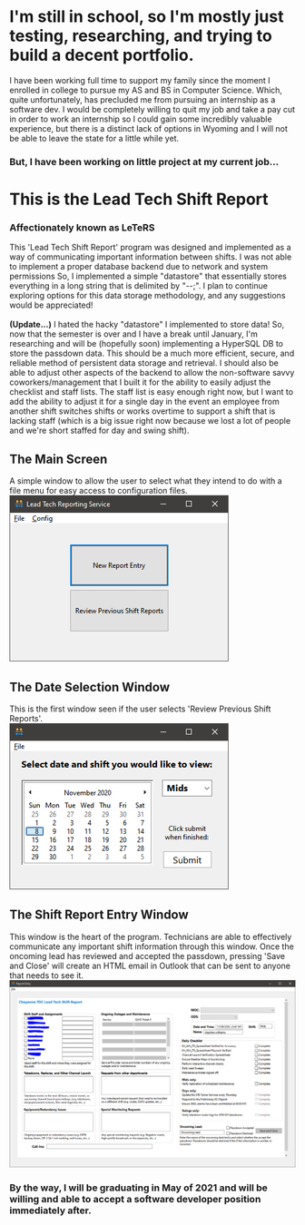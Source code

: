 # I'm still in school, so I'm mostly just testing, researching, and trying to build a decent portfolio.  
I have been working full time to support my family since the moment I enrolled in college to pursue my AS and BS in Computer Science. Which, quite unfortunately, has precluded
me from pursuing an internship as a software dev. I would be completely willing to quit my job and take a pay cut in order to work an internship so I could gain some incredibly
valuable experience, but there is a distinct lack of options in Wyoming and I will not be able to leave the state for a little while yet.  

### But, I have been working on little project at my current job...  

# This is the Lead Tech Shift Report  

### Affectionately known as LeTeRS  

This 'Lead Tech Shift Report' program was designed and implemented as a way of communicating important information between shifts.
I was not able to implement a proper database backend due to network and system permissions
So, I implemented a simple "datastore" that essentially stores everything in a long string that is delimited by "--;".
I plan to continue exploring options for this data storage methodology, and any suggestions would be appreciated!  
</br >
**(Update...)** I hated the hacky "datastore" I implemented to store data! So, now that the semester is over and I have a break until January, I'm researching and will be (hopefully soon)
implementing a HyperSQL DB to store the passdown data. This should be a much more efficient, secure, and reliable method of persistent data storage and retrieval. I should also be
able to adjust other aspects of the backend to allow the non-software savvy coworkers/management that I built it for the ability to easily adjust the checklist and staff lists. The staff
list is easy enough right now, but I want to add the ability to adjust it for a single day in the event an employee from another shift switches shifts or works overtime to support a shift
that is lacking staff (which is a big issue right now because we lost a lot of people and we're short staffed for day and swing shift).


## The Main Screen   
A simple window to allow the user to select what they intend to do with a file menu for easy access to configuration files.  
![Image of Main Window](img/main.png)

## The Date Selection Window  
This is the first window seen if the user selects 'Review Previous Shift Reports'.  
![Image of Date Selection Window](img/date_selection.PNG)

## The Shift Report Entry Window
This window is the heart of the program. Technicians are able to effectively communicate any important shift information through this window. Once the oncoming lead has reviewed and accepted the passdown, pressing 'Save and Close' will create an HTML email in Outlook that can be sent to anyone that needs to see it.
![Image of Shift Report Entry](img/passdown_entry.PNG)



### By the way, I will be graduating in May of 2021 and will be willing and able to accept a software developer position immediately after.
